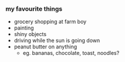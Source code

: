 ### my favourite things
* grocery shopping at farm boy
* painting
* shiny objects
* driving while the sun is going down
* peanut butter on anything
  * eg. bananas, chocolate, toast, noodles?

